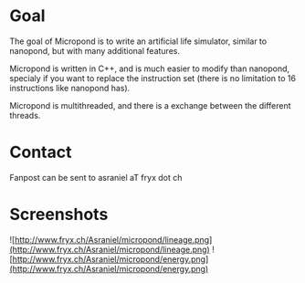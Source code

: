 # Goal #
The goal of Micropond is to write an artificial life simulator, similar to nanopond, but with many additional features.

Micropond is written in C++, and is much easier to modify than nanopond, specialy if you want to replace the instruction set (there is no limitation to 16 instructions like nanopond has).

Micropond is multithreaded, and there is a exchange between the different threads.

# Contact #
Fanpost can be sent to asraniel aT fryx dot ch

# Screenshots #

![http://www.fryx.ch/Asraniel/micropond/lineage.png](http://www.fryx.ch/Asraniel/micropond/lineage.png)
![http://www.fryx.ch/Asraniel/micropond/energy.png](http://www.fryx.ch/Asraniel/micropond/energy.png)